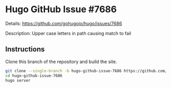 # Hugo GitHub Issue #7686

Details: <https://github.com/gohugoio/hugo/issues/7686>

Description: Upper case letters in path causing match to fail

## Instructions

Clone this branch of the repository and build the site.

```bash
git clone --single-branch -b hugo-github-issue-7686 https://github.com/jmooring/hugo-testing hugo-github-issue-7686
cd hugo-github-issue-7686
hugo server
```

